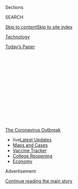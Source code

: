 <div id="app">

<div>

<div>

<div>

<div class="NYTAppHideMasthead css-1q2w90k e1suatyy0">

<div class="section css-ui9rw0 e1suatyy2">

<div class="css-eph4ug er09x8g0">

<div class="css-6n7j50">

</div>

<span class="css-1dv1kvn">Sections</span>

<div class="css-10488qs">

<span class="css-1dv1kvn">SEARCH</span>

</div>

[Skip to content](#site-content)[Skip to site
index](#site-index)

</div>

<div id="masthead-section-label" class="css-1wr3we4 eaxe0e00">

[Technology](https://www.nytimes3xbfgragh.onion/section/technology)

</div>

<div class="css-10698na e1huz5gh0">

</div>

</div>

<div id="masthead-bar-one" class="section hasLinks css-15hmgas e1csuq9d3">

<div class="css-uqyvli e1csuq9d0">

</div>

<div class="css-1uqjmks e1csuq9d1">

</div>

<div class="css-9e9ivx">

[](https://myaccount.nytimes3xbfgragh.onion/auth/login?response_type=cookie&client_id=vi)

</div>

<div class="css-1bvtpon e1csuq9d2">

[Today’s
Paper](https://www.nytimes3xbfgragh.onion/section/todayspaper)

</div>

</div>

</div>

</div>

<div data-aria-hidden="false">

<div id="site-content" data-role="main">

<div>

<div class="css-1aor85t" style="opacity:0.000000001;z-index:-1;visibility:hidden">

<div class="css-1hqnpie">

<div class="css-epjblv">

<span class="css-17xtcya">[Technology](/section/technology)</span><span class="css-x15j1o">|</span><span class="css-fwqvlz">Misleading
Virus Video, Pushed by the Trumps, Spreads
Online</span>

</div>

<div class="css-k008qs">

<div class="css-1iwv8en">

<span class="css-18z7m18"></span>

<div>

</div>

</div>

<span class="css-1n6z4y">https://nyti.ms/311XFKG</span>

<div class="css-1705lsu">

<div class="css-4xjgmj">

<div class="css-4skfbu" data-role="toolbar" data-aria-label="Social Media Share buttons, Save button, and Comments Panel with current comment count" data-testid="share-tools">

  - 
  - 
  - 
  - 
    
    <div class="css-6n7j50">
    
    </div>

  - 

</div>

</div>

</div>

</div>

</div>

</div>

<div id="NYT_TOP_BANNER_REGION" class="css-13pd83m">

<div>

<div id="styln-prism-menu-1592847958612" class="section interactive-content interactive-size-medium css-1edisqu">

<div class="css-17ih8de interactive-body">

<div id="scroll-container" class="css-1gj85ro">

[<span class="styln-title-wrap"><span class="css-1pje3qr">The
Coronavirus</span><span class="css-1pje3qr">
Outbreak</span></span>](https://www.nytimes3xbfgragh.onion/news-event/coronavirus?action=click&pgtype=Article&state=default&region=TOP_BANNER&context=storylines_menu)

  - <span class="css-kqxiym" data-emphasize="true">live</span>[Latest
    Updates](https://www.nytimes3xbfgragh.onion/2020/08/04/world/coronavirus-cases.html?action=click&pgtype=Article&state=default&region=TOP_BANNER&context=storylines_menu)
  - [Maps and
    Cases](https://www.nytimes3xbfgragh.onion/interactive/2020/us/coronavirus-us-cases.html?action=click&pgtype=Article&state=default&region=TOP_BANNER&context=storylines_menu)
  - [Vaccine
    Tracker](https://www.nytimes3xbfgragh.onion/interactive/2020/science/coronavirus-vaccine-tracker.html?action=click&pgtype=Article&state=default&region=TOP_BANNER&context=storylines_menu)
  - [College
    Reopening](https://www.nytimes3xbfgragh.onion/2020/08/02/us/covid-college-reopening.html?action=click&pgtype=Article&state=default&region=TOP_BANNER&context=storylines_menu)
  - [Economy](https://www.nytimes3xbfgragh.onion/live/2020/08/04/business/stock-market-today-coronavirus?action=click&pgtype=Article&state=default&region=TOP_BANNER&context=storylines_menu)

</div>

</div>

</div>

</div>

</div>

<div id="top-wrapper" class="css-1sy8kpn">

<div id="top-slug" class="css-l9onyx">

Advertisement

</div>

[Continue reading the main
story](#after-top)

<div class="ad top-wrapper" style="text-align:center;height:100%;display:block;min-height:250px">

<div id="top" class="place-ad" data-position="top" data-size-key="top">

</div>

</div>

<div id="after-top">

</div>

</div>

<div>

<div id="sponsor-wrapper" class="css-1hyfx7x">

<div id="sponsor-slug" class="css-19vbshk">

Supported by

</div>

[Continue reading the main
story](#after-sponsor)

<div id="sponsor" class="ad sponsor-wrapper" style="text-align:center;height:100%;display:block">

</div>

<div id="after-sponsor">

</div>

</div>

<div class="css-186x18t">

</div>

<div class="css-1vkm6nb ehdk2mb0">

# Misleading Virus Video, Pushed by the Trumps, Spreads Online

</div>

Social media companies took down the video within hours. But by then, it
had already been viewed tens of millions of times.

<div class="css-79elbk" data-testid="photoviewer-wrapper">

<div class="css-z3e15g" data-testid="photoviewer-wrapper-hidden">

</div>

<div class="css-1a48zt4 ehw59r15" data-testid="photoviewer-children">

![<span class="css-16f3y1r e13ogyst0" data-aria-hidden="true">A woman
who identified herself as Dr. Stella Immanuel speaking during a video
shared by “America’s Frontline
Doctors.”</span>](https://static01.graylady3jvrrxbe.onion/images/2020/07/28/business/28virus-disinfo/28virus-disinfo-articleLarge.jpg?quality=75&auto=webp&disable=upscale)

</div>

</div>

<div class="css-18e8msd">

<div class="css-vp77d3 epjyd6m0">

<div class="css-1baulvz">

By [<span class="css-1baulvz" itemprop="name">Sheera
Frenkel</span>](https://www.nytimes3xbfgragh.onion/by/sheera-frenkel)
and [<span class="css-1baulvz last-byline" itemprop="name">Davey
Alba</span>](https://www.nytimes3xbfgragh.onion/by/davey-alba)

</div>

</div>

  - 
    
    <div class="css-ld3wwf e16638kd2">
    
    July 28,
    2020
    
    </div>

  - 
    
    <div class="css-4xjgmj">
    
    <div class="css-d8bdto" data-role="toolbar" data-aria-label="Social Media Share buttons, Save button, and Comments Panel with current comment count" data-testid="share-tools">
    
      - 
      - 
      - 
      - 
        
        <div class="css-6n7j50">
        
        </div>
    
      - 
    
    </div>
    
    </div>

</div>

</div>

<div class="section meteredContent css-1r7ky0e" name="articleBody" itemprop="articleBody">

<div class="css-1fanzo5 StoryBodyCompanionColumn">

<div class="css-53u6y8">

In a video posted Monday online, a group of people calling themselves
“America’s Frontline Doctors” and wearing white medical coats spoke
against the backdrop of the Supreme Court in Washington, sharing
misleading claims about the virus, including that hydroxychloroquine was
an effective coronavirus treatment and that masks did not slow the
spread of the virus.

The video did not appear to be anything special. But within six hours,
President Trump and his son Donald Trump Jr. had tweeted versions of it,
and the right-wing news site Breitbart had shared it. It went viral,
shared largely through Facebook groups dedicated to anti-vaccination
movements and conspiracy theories such as QAnon, racking up tens of
millions of views. Multiple versions of the video were uploaded to
YouTube, and links were shared through Twitter.

Facebook, YouTube and
[Twitter](https://www.nytimes3xbfgragh.onion/2020/08/03/technology/ftc-twitter-privacy-violations.html)
worked feverishly to remove it, but by the time they had, the video had
already become the latest example of [misinformation about the virus
that has spread
widely](https://www.nytimes3xbfgragh.onion/2020/05/20/technology/plandemic-movie-youtube-facebook-coronavirus.html).

That was because the video had been designed specifically to appeal to
internet conspiracists and conservatives eager to see the economy
reopen, with a setting and characters to lend authenticity. It showed
that even as social media companies have sped up response time to remove
dangerous virus misinformation within hours of its posting, people have
continued to find new ways around the platforms’ safeguards.

</div>

</div>

<div class="css-1fanzo5 StoryBodyCompanionColumn">

<div class="css-53u6y8">

“Misinformation about a deadly virus has become political fodder, which
was then spread by many individuals who are trusted by their
constituencies,” said Lisa Kaplan, founder of Alethea Group, a start-up
that helps fight disinformation. “If just one person listened to anyone
spreading these falsehoods and they subsequently took an action that
caused others to catch, spread or even die from the virus — that is one
person too
many.”

<div id="NYT_MAIN_CONTENT_1_REGION" class="css-9tf9ac">

<div>

<div id="styln-covid-updates-markets" class="section interactive-content interactive-size-medium css-1ftcdic">

<div class="css-17ih8de interactive-body">

<div id="styln-briefing-block">

<div class="briefing-block-header-section">

# [Latest Updates: Economy](https://www.nytimes3xbfgragh.onion/live/2020/08/04/business/stock-market-today-coronavirus?action=click&pgtype=Article&state=default&region=MAIN_CONTENT_1&context=storylines_live_updates)

</div>

<div class="briefing-block-lb-items">

<div class="briefing-block-update-time active">

[7m
ago](https://www.nytimes3xbfgragh.onion/live/2020/08/04/business/stock-market-today-coronavirus?action=click&pgtype=Article&state=default&region=MAIN_CONTENT_1&context=storylines_live_updates#trading-in-kodak-shares-comes-under-scrutiny)

</div>

<div>

[Trading in Kodak shares comes under
scrutiny.](https://www.nytimes3xbfgragh.onion/live/2020/08/04/business/stock-market-today-coronavirus?action=click&pgtype=Article&state=default&region=MAIN_CONTENT_1&context=storylines_live_updates#trading-in-kodak-shares-comes-under-scrutiny)

</div>

<div class="briefing-block-update-time active">

[54m
ago](https://www.nytimes3xbfgragh.onion/live/2020/08/04/business/stock-market-today-coronavirus?action=click&pgtype=Article&state=default&region=MAIN_CONTENT_1&context=storylines_live_updates#disney-lost-4-7-billion-last-quarter-but-its-newest-business-was-a-big-hit)

</div>

<div>

[Disney lost $4.7 billion last quarter, but its newest business was a
big
hit.](https://www.nytimes3xbfgragh.onion/live/2020/08/04/business/stock-market-today-coronavirus?action=click&pgtype=Article&state=default&region=MAIN_CONTENT_1&context=storylines_live_updates#disney-lost-4-7-billion-last-quarter-but-its-newest-business-was-a-big-hit)

</div>

<div class="briefing-block-update-time active">

[2h
ago](https://www.nytimes3xbfgragh.onion/live/2020/08/04/business/stock-market-today-coronavirus?action=click&pgtype=Article&state=default&region=MAIN_CONTENT_1&context=storylines_live_updates#the-ad-giant-publicis-has-parted-ways-with-an-executive-over-his-virus-tweets)

</div>

<div>

[The ad giant Publicis has ‘parted ways’ with an executive over his
virus
tweets.](https://www.nytimes3xbfgragh.onion/live/2020/08/04/business/stock-market-today-coronavirus?action=click&pgtype=Article&state=default&region=MAIN_CONTENT_1&context=storylines_live_updates#the-ad-giant-publicis-has-parted-ways-with-an-executive-over-his-virus-tweets)

</div>

</div>

<div class="briefing-block-footer">

<div class="briefing-block-footer-meta">

[See more
updates](https://www.nytimes3xbfgragh.onion/live/2020/08/04/business/stock-market-today-coronavirus?action=click&pgtype=Article&state=default&region=MAIN_CONTENT_1&context=storylines_live_updates)

</div>

<div class="briefing-block-briefinglinks">

<span>More live coverage:</span>
[Global](https://www.nytimes3xbfgragh.onion/2020/08/04/world/coronavirus-cases.html?action=click&pgtype=Article&state=default&region=MAIN_CONTENT_1&context=storylines_live_updates)

</div>

</div>

</div>

</div>

</div>

</div>

</div>

One of the speakers in the video, who identified herself as Dr. Stella
Immanuel, said, “You don’t need masks” to prevent spread of the
coronavirus. She also claimed to be treating hundreds of patients
infected with coronavirus with hydroxychloroquine, and asserted that it
was an effective treatment. The claims have been repeatedly disputed by
the medical establishment.

President Trump repeatedly promoted hydroxychloroquine, a malaria drug,
in the early months of the crisis. In June, he said he was taking it
himself. But that same month, the Food and Drug Administration [revoked
emergency authorization](https://www.fda.gov/media/138945/download) for
the drug for Covid-19 patients and said it was “unlikely to be
effective” and carried potential risks. The National Institutes of
Health [halted clinical trials of the
drug](https://www.nytimes3xbfgragh.onion/2020/06/20/health/hydroxychloroquine-coronavirus-trial.html).

In addition, studies have repeatedly shown that masks are effective in
curbing the spread of the coronavirus.

The trajectory of Monday’s video mirrored that of
“[Plandemic](https://www.nytimes3xbfgragh.onion/2020/05/20/technology/plandemic-movie-youtube-facebook-coronavirus.html),”
a 26-minute slickly produced narration that spread widely in May and
falsely claimed that a shadowy cabal of elites was using the virus and a
potential vaccine to profit and gain power. In just over a week,
“Plandemic” was viewed more than eight million times on YouTube,
Facebook, Twitter and Instagram before it was taken down.

</div>

</div>

<div class="css-1fanzo5 StoryBodyCompanionColumn">

<div class="css-53u6y8">

But the video posted Monday had more views than “Plandemic” within hours
of being posted online, even though it was removed much faster. At least
one version of the video, viewed by The Times on Facebook, was watched
over 16 million times.

Facebook, YouTube, and Twitter deleted several versions of the video on
Monday night. All three companies said the video violated their policies
on sharing misinformation related to the coronavirus.

On Tuesday morning, [Twitter also took
action](https://www.nytimes3xbfgragh.onion/live/2020/07/28/business/stock-market-today-coronavirus/twitter-limits-donald-trump-jrs-account-after-he-shares-virus-misinformation)
against Donald Trump Jr. after he shared a link to the video. A
spokesman for Twitter said the company had ordered Mr. Trump to delete
the misleading tweet and said it would “limit some account functionality
for 12 hours.” Twitter took a similar action against Kelli Ward, the
Arizona Republican Party chairwoman, who also tweeted the video.

No action was taken against the president, who retweeted multiple clips
of the same video to his 84.2 million followers Monday night. The
original posts have since been removed.

When asked about the video on Tuesday, Mr. Trump continued to defend the
doctors involved and the treatments they are backing.

“For some reason the internet wanted to take them down and took them
off,” the president said. “I think they are very respected doctors.
There was a woman who was spectacular in her statements about it, that
she’s had tremendous success with it and they took her voice off. I
don’t know why they took her off. Maybe they had a good reason, maybe
they didn’t.”

Facebook and YouTube did not answer questions about multiple versions of
the video that remained online on Tuesday afternoon. Twitter said it was
“continuing to take action on new and existing tweets with the video.”

</div>

</div>

<div class="css-1fanzo5 StoryBodyCompanionColumn">

<div class="css-53u6y8">

The members of the group behind Monday’s video say they are physicians
treating patients infected with the coronavirus. But it was unclear
where many of them practice medicine or how many patients they had
actually seen. As early as May, anti-Obamacare conservative activists
called the Tea Party Patriots Action
[reportedly](https://news.bloomberglaw.com/health-law-and-business/hospitals-doctors-get-conservatives-push-for-elective-care)
worked with some of them to advocate loosening states’ restrictions on
elective surgeries and nonemergency care. On July 15, the group
registered a website called “America’s Frontline Doctors,” [domain
registration records
show](https://whois.domaintools.com/americasfrontlinedoctors.com).

One of the first copies of the video that appeared on Monday was posted
to the Tea Party Patriots’ YouTube channel, alongside other videos
featuring the members of “America’s Frontline Doctors.”

The doctors have also been
[promoted](https://twitter.com/daveyalba/status/1287933609433804802) by
conservatives like Brent Bozell, founder of the Media Research Center, a
nonprofit media organization.

</div>

</div>

<div>

</div>

</div>

<div>

</div>

<div>

</div>

<div>

</div>

<div>

<div id="bottom-wrapper" class="css-1ede5it">

<div id="bottom-slug" class="css-l9onyx">

Advertisement

</div>

[Continue reading the main
story](#after-bottom)

<div id="bottom" class="ad bottom-wrapper" style="text-align:center;height:100%;display:block;min-height:90px">

</div>

<div id="after-bottom">

</div>

</div>

</div>

</div>

</div>

## Site Index

<div>

</div>

## Site Information Navigation

  - [© <span>2020</span> <span>The New York Times
    Company</span>](https://help.nytimes3xbfgragh.onion/hc/en-us/articles/115014792127-Copyright-notice)

<!-- end list -->

  - [NYTCo](https://www.nytco.com/)
  - [Contact
    Us](https://help.nytimes3xbfgragh.onion/hc/en-us/articles/115015385887-Contact-Us)
  - [Work with us](https://www.nytco.com/careers/)
  - [Advertise](https://nytmediakit.com/)
  - [T Brand Studio](http://www.tbrandstudio.com/)
  - [Your Ad
    Choices](https://www.nytimes3xbfgragh.onion/privacy/cookie-policy#how-do-i-manage-trackers)
  - [Privacy](https://www.nytimes3xbfgragh.onion/privacy)
  - [Terms of
    Service](https://help.nytimes3xbfgragh.onion/hc/en-us/articles/115014893428-Terms-of-service)
  - [Terms of
    Sale](https://help.nytimes3xbfgragh.onion/hc/en-us/articles/115014893968-Terms-of-sale)
  - [Site
    Map](https://spiderbites.nytimes3xbfgragh.onion)
  - [Help](https://help.nytimes3xbfgragh.onion/hc/en-us)
  - [Subscriptions](https://www.nytimes3xbfgragh.onion/subscription?campaignId=37WXW)

</div>

</div>

</div>

</div>
